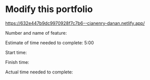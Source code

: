# Modify this portfolio

https://632e447b9dc9970928f7c7b6--cianenry-danan.netlify.app/

Number and name of feature:

Estimate of time needed to complete: 5:00

Start time:

Finish time:

Actual time needed to complete:
